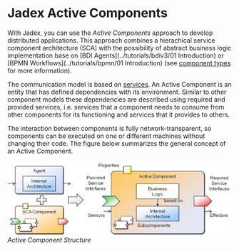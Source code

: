 # Jadex Active Components
With Jadex, you can use the *Active Components* approach to develop distributed applications. This approach combines a hierachical service component architecture (SCA) with the possibility of abstract business logic implementation base on [BDI Agents](../tutorials/bdiv3/01 Introduction) or [BPMN Workflows](../tutorials/bpmn/01 Introduction) (see [component types](../component-types/component-types) for more information).

The communication model is based on [services](../services/implementation).
An Active Component is an entity that has defined dependencies with its environment. 
Similar to other component models these dependencies are described using required and provided services, i.e. services that a component needs to consume from other components for its functioning and services that it provides to others.

The interaction between components is fully network-transparent, so components can be executed on one or different machines without changing their code.
The figure below summarizes the general concept of an Active Component.

![03 Active Components@ac.png](ac.png)  
*Active Component Structure*